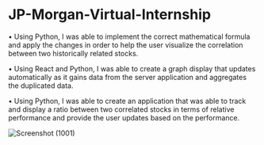 # JP-Morgan-Virtual-Internship

• Using Python, I was able to implement the correct mathematical formula and apply the changes in order to help the user visualize the
correlation between two historically related stocks.

• Using React and Python, I was able to create a graph display that
updates automatically as it gains data from the server application and
aggregates the duplicated data.

• Using Python, I was able to create an application that was able to
track and display a ratio between two correlated stocks in terms of
relative performance and provide the user updates based on the performance.


![Screenshot (1001)](https://github.com/ashish6523/JP-Morgan-Virtual-Internship/assets/108401537/920f8407-2637-440a-bad6-1fde03e3783a)
